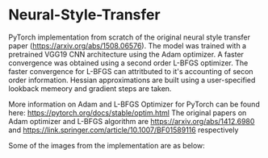 # Neural-Style-Transfer
PyTorch implementation from scratch of the original neural style transfer paper (https://arxiv.org/abs/1508.06576). The model was trained with a pretrained VGG19 CNN architecture using the Adam optimizer. A faster convergence was obtained using a second order L-BFGS optimizer. The faster convergence for L-BFGS can attritbuted to it's accounting of secon order information. Hessian approximations are built using a user-specified lookback memeory and gradient steps are taken.

More information on Adam and L-BFGS Optimizer for PyTorch can be found here: https://pytorch.org/docs/stable/optim.html
The original papers on Adam optimizer and L-BFGS algorithm are https://arxiv.org/abs/1412.6980 and https://link.springer.com/article/10.1007/BF01589116 respectively

Some of the images from the implementation are as below:


